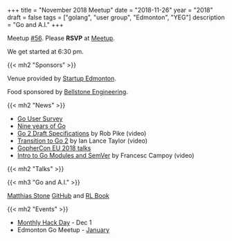 +++
title = "November 2018 Meetup"
date = "2018-11-26"
year = "2018"
draft = false
tags = ["golang", "user group", "Edmonton", "YEG"]
description = "Go and A.I."
+++

Meetup [#56](https://github.com/edmontongo/presentations/issues/94). Please **RSVP** at [Meetup](https://www.meetup.com/startupedmonton/events/bclwwpyxpbjc/).

We get started at 6:30 pm.

{{< mh2 "Sponsors" >}}

Venue provided by [Startup Edmonton](https://www.startupedmonton.com/).

Food sponsored by [Bellstone Engineering](https://bellstone.ca/).

{{< mh2 "News" >}}

- [Go User Survey](https://blog.golang.org/survey2018)
- [Nine years of Go](https://blog.golang.org/9years)
- [Go 2 Draft Specifications](https://www.youtube.com/watch?v=RIvL2ONhFBI) by Rob Pike (video)
- [Transition to Go 2](https://youtu.be/LqKOY_pH8u0) by Ian Lance Taylor (video)
- [GopherCon EU 2018 talks](https://www.youtube.com/channel/UCxm3-iHEMy7IkU0_gwDVGAQ/videos)
- [Intro to Go Modules and SemVer](https://www.youtube.com/watch?v=aeF3l-zmPsY) by Francesc Campoy (video)

{{< mh2 "Talks" >}}

{{< mh3 "Go and A.I." >}}

[Matthias Stone](https://github.com/matthias-stone) [GitHub](https://github.com/matthias-stone/tictactoe) and [RL Book](http://incompleteideas.net/book/the-book.html)

{{< mh2 "Events" >}}

- [Monthly Hack Day](https://www.meetup.com/startupedmonton/events/sjkjlqyxqbcb/) - Dec 1
- Edmonton Go Meetup - [January](/meetup/2019-01/)

